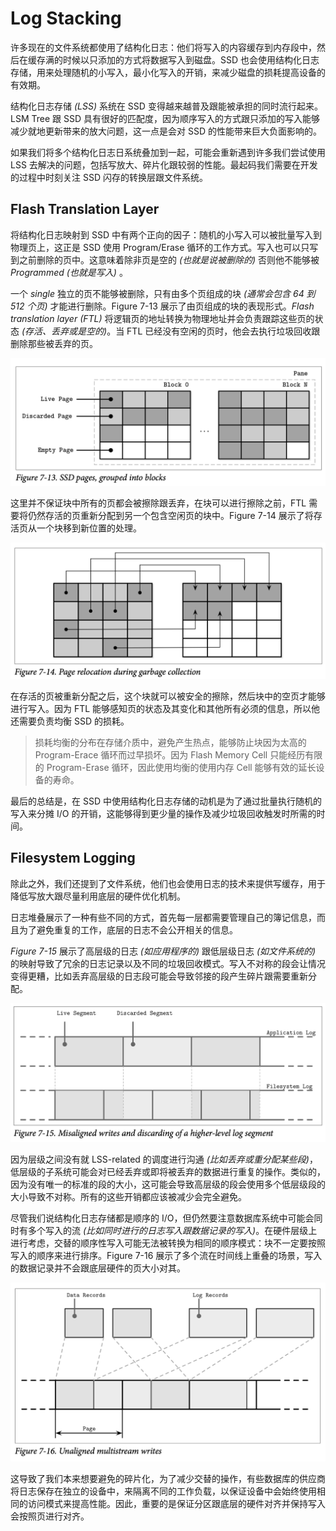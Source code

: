 # Log Stacking

许多现在的文件系统都使用了结构化日志：他们将写入的内容缓存到内存段中，然后在缓存满的时候以只添加的方式将数据写入到磁盘。SSD 也会使用结构化日志存储，用来处理随机的小写入，最小化写入的开销，来减少磁盘的损耗提高设备的有效期。

结构化日志存储 *(LSS)* 系统在 SSD 变得越来越普及跟能被承担的同时流行起来。LSM Tree 跟 SSD 具有很好的匹配度，因为顺序写入的方式跟只添加的写入能够减少就地更新带来的放大问题，这一点是会对 SSD 的性能带来巨大负面影响的。

如果我们将多个结构化日志日系统叠加到一起，可能会重新遇到许多我们尝试使用 LSS 去解决的问题，包括写放大、碎片化跟较弱的性能。最起码我们需要在开发的过程中时刻关注 SSD 闪存的转换层跟文件系统。

## Flash Translation Layer

将结构化日志映射到 SSD 中有两个正向的因子：随机的小写入可以被批量写入到物理页上，这正是 SSD 使用 Program/Erase 循环的工作方式。写入也可以只写到之前删除的页中。这意味着除非页是空的 *(也就是说被删除的)* 否则他不能够被 *Programmed* *(也就是写入)* 。

一个 *single* 独立的页不能够被删除，只有由多个页组成的块 *(通常会包含 64 到 512 个页)* 才能进行删除。Figure 7-13 展示了由页组成的块的表现形式。*Flash translation layer (FTL)* 将逻辑页的地址转换为物理地址并会负责跟踪这些页的状态 *(存活、丢弃或是空的)*。当 FTL 已经没有空闲的页时，他会去执行垃圾回收跟删除那些被丢弃的页。

![image-20210330171319104](chapter_7_7_log_stacking.assets/image-20210330171319104.png)

这里并不保证块中所有的页都会被擦除跟丢弃，在块可以进行擦除之前，FTL 需要将仍然存活的页重新分配到另一个包含空闲页的块中。Figure 7-14 展示了将存活页从一个块移到新位置的处理。

![image-20210330172732418](chapter_7_7_log_stacking.assets/image-20210330172732418.png)

在存活的页被重新分配之后，这个块就可以被安全的擦除，然后块中的空页才能够进行写入。因为 FTL 能够感知页的状态及其变化和其他所有必须的信息，所以他还需要负责均衡 SSD 的损耗。

> 损耗均衡的分布在存储介质中，避免产生热点，能够防止块因为太高的 Program-Erace 循环而过早损坏。因为 Flash Memory Cell 只能经历有限的 Program-Erase 循环，因此使用均衡的使用内存 Cell 能够有效的延长设备的寿命。

最后的总结是，在 SSD 中使用结构化日志存储的动机是为了通过批量执行随机的写入来分摊 I/O 的开销，这能够得到更少量的操作及减少垃圾回收触发时所需的时间。

## Filesystem Logging

除此之外，我们还提到了文件系统，他们也会使用日志的技术来提供写缓存，用于降低写放大跟尽量利用底层的硬件优化机制。

日志堆叠展示了一种有些不同的方式，首先每一层都需要管理自己的簿记信息，而且为了避免重复的工作，底层的日志不会公开相关的信息。

*Figure 7-15* 展示了高层级的日志 *(如应用程序的)* 跟低层级日志 *(如文件系统的)* 的映射导致了冗余的日志记录以及不同的垃圾回收模式。写入不对称的段会让情况变得更糟，比如丢弃高层级的日志段可能会导致邻接的段产生碎片跟需要重新分配。

![image-20210330184150386](chapter_7_7_log_stacking.assets/image-20210330184150386.png)

因为层级之间没有就 LSS-related 的调度进行沟通 *(比如丢弃或重分配某些段)*，低层级的子系统可能会对已经丢弃或即将被丢弃的数据进行重复的操作。类似的，因为没有唯一的标准的段的大小，这可能会导致高层级的段会使用多个低层级段的大小导致不对称。所有的这些开销都应该被减少会完全避免。

尽管我们说结构化日志存储都是顺序的 I/O，但仍然要注意数据库系统中可能会同时有多个写入的流 *(比如同时进行的日志写入跟数据记录的写入)*。在硬件层级上进行考虑，交替的顺序性写入可能无法被转换为相同的顺序模式：块不一定要按照写入的顺序来进行排序。Figure 7-16 展示了多个流在时间线上重叠的场景，写入的数据记录并不会跟底层硬件的页大小对其。

![image-20210330185248205](chapter_7_7_log_stacking.assets/image-20210330185248205.png)

这导致了我们本来想要避免的碎片化，为了减少交替的操作，有些数据库的供应商将日志保存在独立的设备中，来隔离不同的工作负载，以保证设备中会始终使用相同的访问模式来提高性能。因此，重要的是保证分区跟底层的硬件对齐并保持写入会按照页进行对齐。